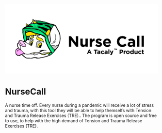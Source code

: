 ![logo](logo/logo.png)
# NurseCall
A nurse time off. Every nurse during a pandemic will receive a lot of stress and trauma, with this tool they will be able to help themselfs with Tension and Trauma Release Exercises (TRE).. The program is open source and free to use, to help with the high demand of Tension and Trauma Release Exercises (TRE).
